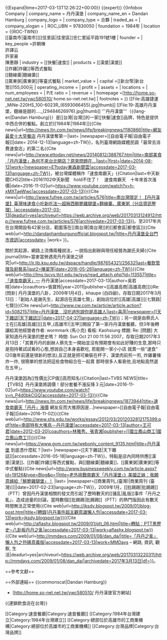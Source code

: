 {{Expand|time=2017-03-13T12:26:22+00:00}}
{{expert}}
{{Infobox Company
| company_name = 丹丹漢堡
| company_name_en = Dandan Hamburg
| company_logo =
| company_type = 合夥
| traded_as = 
| company_slogan = 
| ROC_UBN = 97830050
| foundation = 1984年
| location = {{ROC-TWN}}<br />[[臺南市|臺南市]][[佳里區|佳里區]]忠仁里延平路191號1樓
| founder =
| key_people =許朝棟<br>許譯云<br>許家豪<br>陳惠靜
| industry = [[快餐|速食]]
| products = [[漢堡|漢堡]]<br>[[炸雞|炸雞]]等西式餐點<br>[[麵線羮|麵線羮]]<br>[[廣東粥|廣東粥]]等臺式餐點
| market_value = 
| capital =[[新台幣|新台幣]]155,000元
| operating_income = 
| profit =
| assets = 
| locations =
| num_employees =
| P/E ratio = 
| revenue =
| homepage =[http://home.so-net.net.tw/ywc580510/ home.so-net.net.tw]
| footnotes = 
}}
[[File:高雄捷運_MiNe-220HS_100-6023R_(6593066455).jpg|thumb]]
[[File:19-高雄丹丹漢堡，麵線是甜的...._(29484626976).jpg|thumb]]
'''丹丹漢堡'''（{{lang-en|Dandan Hamburg}}）是[[台灣|台灣]]的一家[[快餐|速食]]品牌，特色是提供中西合併的餐點。創立於[[1984年|1984年]]<ref name=":0">{{Cite news|url=http://news.ltn.com.tw/news/life/breakingnews/1180866|title=網友最愛十大早餐店 丹丹漢堡奪第一|last= |newspaper=[[自由電子報|自由電子報]]|date= 2014-12-13|language=zh-TW}}</ref>，名列臺灣網路媒體民調「最常去消費速食店」的第二名<ref>{{Cite news|url=http://www.ettoday.net/news/20140812/388767.htm|title=南部美食「丹丹漢堡」為何不來台北開店？原來問題在...|last=|first=|date=2014-08-12|work=|newspaper=ETtoday東森新聞雲|accessdate=2017-03-13|language=zh-TW}}</ref>，被台灣媒體稱作「速食南霸天」<ref name=":0" /><ref name=":2" /><ref name=":3" /><ref>{{Citation|last=中天新聞CH52|title=20161102中天新聞　hold不住了！　速食南霸天　十年來首次漲價|date=2016-11-02|url=https://www.youtube.com/watch?v=h-xMXTaeWwc|accessdate=2017-03-13}}</ref><ref>{{Cite news|url=http://www.fufree.com.tw/articles/576|title=南台灣限定！【丹丹漢堡】臺灣味速食小吃新吃法～超揪西鮮脆雞腿堡+麵線羹、廣東粥（分店資訊整理）|accessdate=2017-03-13|deadurl=yes|archiveurl=https://web.archive.org/web/20170313124912/http://www.fufree.com.tw/articles/576|archivedate=2017-03-13}}</ref>。至2017年共在台灣開設有42家分店，範圍落在[[南台灣|南台灣]]的[[都會區|都會區]]<ref>{{Cite web|url=http://dandanhamburgunofficial.blogspot.tw/|title=丹丹漢堡全台門市資訊|accessdate= |work= }}</ref>。

關於其起源，網路上流傳兩種說法，一說指出創辦與現任經營為謝氏夫婦<ref name=":1">{{Cite journal|title=當麥當勞遇見丹丹漢堡之研究|url=http://ir.lib.ksu.edu.tw/dspace/handle/987654321/25632|last=餐飲管理及廚藝系|last2=陳翠萍|date=2016-05-26|language=zh-TW}}</ref><ref name=":2">{{Cite web|url=http://lms.tscvs.ttct.edu.tw/sys/read_attach.php?id=113557|title=「速食南霸天」— 丹丹漢堡|accessdate=2017-03-13|author=吳若暄|date=|coauthors=張寶玲|year=2011|publisher=[[高雄高商|高雄高商]]}}</ref><ref>Re: [問卦] 丹丹漢堡的八卦，2009年1月4日，khaupe (白四爺)，存取日期2017年3月13日：「創始人是謝先生，起源店在高雄七賢」</ref>，創始店位於[[高雄|高雄]][[七賢路|七賢]]<ref>{{Cite news|url=http://www.cw.com.tw/article/article.action?id=5082157|title=丹丹漢堡　沒吃過別說你是高雄人|last=喜菡|newspaper=[[天下雜誌|天下雜誌]]||date=2017-04-27|language=zh-TW}}</ref>；另一說是由蔡氏人士在[[高雄|高雄]][[五甲_(高雄市)|五甲]]開設了第一家丹丹漢堡餐廳，但3年後轉讓給其他經營者<ref>作者: wormmark (馬小克) 看板: Kaohsiung
標題: Re: [問題] 大家知道丹丹漢堡的歷史嗎？
時間: Sun Oct 21 00:11:56 2007，存取日期2017年3月13日：「其實丹丹的創辦人蔡先生一開始並沒有預期會有如此好賺的生意,那時只是抱持著試試看的心態,想說自己本身喜歡吃, 若能開一家小小店
就賣一些"速食"(20幾年前還是很新的想法),反正就是把可樂裝在杯子，漢堡肉前煎一煎, 炸雞薯條炸一炸, 很簡單的想法把這些食物組合在一起賣
那時很多人看衰他,且地點竟然選在五甲」</ref>。

丹丹漢堡因為[[性價比|CP值]]高而知名<ref name=":1" /><ref>{{Citation|last=TVBS NEWS|title=【TVBS】丹丹漢堡將調價！部分套餐不漲反降３元|date=2016-11-02|url=https://www.youtube.com/watch?v=n_P4d0bkCGQ|accessdate=2017-03-13}}</ref><ref>{{Cite news|url=http://news.ltn.com.tw/news/life/breakingnews/1873944|title=速食南霸天「丹丹」漲價 網友反而大推原因是...|newspaper=[[自由電子報|自由電子報]]|date=2016-11-02}}</ref><ref>{{Cite web|url=http://www.shs.edu.tw/works/essay/2012/03/2012032812175399.pdf|title=南部特有大嘴鳥－丹丹漢堡|accessdate=2017-03-13|author=王可君|date=2012-03-20|coauthors=林雅秀、張青湘|publisher=[[國立鳳山商工|國立鳳山商工]]}}</ref><ref name=":3">{{Cite news|url=https://www.gvm.com.tw/webonly_content_9135.html|title=丹丹漢堡 到底憑什麼紅？|last= |newspaper=[[天下雜誌|天下雜誌]]|accessdate=2016-05-18|language=zh-TW}}</ref>，特點是店內同時供應[[漢堡|漢堡]]、[[炸雞|炸雞]]等西式餐點，與[[麵線羮|麵線羮]]、[[廣東粥|廣東粥]]等中式餐點<ref>{{Cite news|url=http://www.businessweekly.com.tw/article.aspx?id=19126&type=Blog&p=1|title=老外挑戰南霸天「丹丹漢堡」》美國正妹：我願意嫁給「鮮脆雞腿堡」！ |last= |newspaper=[[商業周刊_(臺灣)|商業周刊 (臺灣)]]||date=2017-02-23|language=zh-TW}}</ref><ref name=":0" />，2009年1月，[[批踢踢|批踢踢]]（PTT）曾因丹丹漢堡相關的發文而引起了歷時數天的[[骚乱|亂版]]事件「丹丹之亂」，造成過量的討論，當時數個[[批踢踢|批踢踢]]（PTT）的熱門版因此有數天時間無法正常使用<ref>{{Cite web|url=http://jksdy.blogspot.tw/2009/01/blog-post.html|title=[轉錄]丹丹事件超主觀意識懶人包|accessdate=2017-03-13|work=jksdy.blogspot.tw}}</ref><ref>{{Cite web|url=http://aflashx.blogspot.tw/2009/01/ptt_06.html|title=轉貼：PTT黑歷史─八卦板丹丹之亂|accessdate=2017-03-13|work=aflashx.blogspot.tw}}</ref><ref>{{Cite web|url=http://mmdays.com/2009/01/08/dan_da/|title=「丹丹之亂」懶人包之符碼意義版|accessdate=2017-03-13|work=MMDays – 網路, 資訊, 觀察, 生活|deadurl=yes|archiveurl=https://web.archive.org/web/20170313220311/http://mmdays.com/2009/01/08/dan_da/|archivedate=2017年3月13日|df=}}</ref>。

==參考文獻==
<references />

==外部連結==
{{commonscat|Dandan Hamburg}}
* [http://home.so-net.net.tw/ywc580510/ 丹丹漢堡官方網站]

{{連鎖飲食店在台灣}}

[[Category:速食餐廳|Category:速食餐廳]]
[[Category:1984年台灣建立|Category:1984年台灣建立]]
[[Category:總部位於高雄市的工商業機構|Category:總部位於高雄市的工商業機構]]
[[Category:台灣品牌|Category:台灣品牌]]